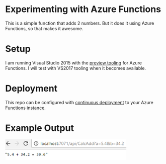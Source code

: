 # Experimenting with Azure Functions
This is a simple function that adds 2 numbers. But it does it using Azure Functions, so that makes it awesome.  

# Setup
I am running Visual Studio 2015 with the [preview tooling](https://blogs.msdn.microsoft.com/webdev/2016/12/01/visual-studio-tools-for-azure-functions/) for Azure Functions. I will test with VS2017 tooling when it becomes available.


# Deployment
This repo can be configured with [continuous deployment](https://github.com/Azure/azure-content-nlnl/blob/master/articles/azure-functions/functions-continuous-deployment.md) to your Azure Functions instance.

# Example Output
![Example Output](sample-output.PNG)

